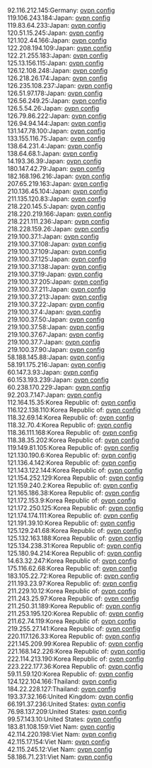 92.116.212.145:Germany: [ovpn config](vpn/92_116_212_145.ovpn)  
119.106.243.184:Japan: [ovpn config](vpn/119_106_243_184.ovpn)  
119.83.64.233:Japan: [ovpn config](vpn/119_83_64_233.ovpn)  
120.51.15.245:Japan: [ovpn config](vpn/120_51_15_245.ovpn)  
121.102.44.166:Japan: [ovpn config](vpn/121_102_44_166.ovpn)  
122.208.194.109:Japan: [ovpn config](vpn/122_208_194_109.ovpn)  
122.21.255.183:Japan: [ovpn config](vpn/122_21_255_183.ovpn)  
125.13.156.115:Japan: [ovpn config](vpn/125_13_156_115.ovpn)  
126.12.108.248:Japan: [ovpn config](vpn/126_12_108_248.ovpn)  
126.218.26.174:Japan: [ovpn config](vpn/126_218_26_174.ovpn)  
126.235.108.237:Japan: [ovpn config](vpn/126_235_108_237.ovpn)  
126.51.97.178:Japan: [ovpn config](vpn/126_51_97_178.ovpn)  
126.56.249.25:Japan: [ovpn config](vpn/126_56_249_25.ovpn)  
126.5.54.26:Japan: [ovpn config](vpn/126_5_54_26.ovpn)  
126.79.86.222:Japan: [ovpn config](vpn/126_79_86_222.ovpn)  
126.94.94.144:Japan: [ovpn config](vpn/126_94_94_144.ovpn)  
131.147.78.100:Japan: [ovpn config](vpn/131_147_78_100.ovpn)  
133.155.116.75:Japan: [ovpn config](vpn/133_155_116_75.ovpn)  
138.64.231.4:Japan: [ovpn config](vpn/138_64_231_4.ovpn)  
138.64.68.1:Japan: [ovpn config](vpn/138_64_68_1.ovpn)  
14.193.36.39:Japan: [ovpn config](vpn/14_193_36_39.ovpn)  
180.147.42.79:Japan: [ovpn config](vpn/180_147_42_79.ovpn)  
182.168.196.216:Japan: [ovpn config](vpn/182_168_196_216.ovpn)  
207.65.219.163:Japan: [ovpn config](vpn/207_65_219_163.ovpn)  
210.136.45.104:Japan: [ovpn config](vpn/210_136_45_104.ovpn)  
211.135.120.83:Japan: [ovpn config](vpn/211_135_120_83.ovpn)  
218.220.145.5:Japan: [ovpn config](vpn/218_220_145_5.ovpn)  
218.220.219.166:Japan: [ovpn config](vpn/218_220_219_166.ovpn)  
218.221.111.236:Japan: [ovpn config](vpn/218_221_111_236.ovpn)  
218.228.159.26:Japan: [ovpn config](vpn/218_228_159_26.ovpn)  
219.100.37.1:Japan: [ovpn config](vpn/219_100_37_1.ovpn)  
219.100.37.108:Japan: [ovpn config](vpn/219_100_37_108.ovpn)  
219.100.37.109:Japan: [ovpn config](vpn/219_100_37_109.ovpn)  
219.100.37.125:Japan: [ovpn config](vpn/219_100_37_125.ovpn)  
219.100.37.138:Japan: [ovpn config](vpn/219_100_37_138.ovpn)  
219.100.37.19:Japan: [ovpn config](vpn/219_100_37_19.ovpn)  
219.100.37.205:Japan: [ovpn config](vpn/219_100_37_205.ovpn)  
219.100.37.211:Japan: [ovpn config](vpn/219_100_37_211.ovpn)  
219.100.37.213:Japan: [ovpn config](vpn/219_100_37_213.ovpn)  
219.100.37.22:Japan: [ovpn config](vpn/219_100_37_22.ovpn)  
219.100.37.4:Japan: [ovpn config](vpn/219_100_37_4.ovpn)  
219.100.37.50:Japan: [ovpn config](vpn/219_100_37_50.ovpn)  
219.100.37.58:Japan: [ovpn config](vpn/219_100_37_58.ovpn)  
219.100.37.67:Japan: [ovpn config](vpn/219_100_37_67.ovpn)  
219.100.37.7:Japan: [ovpn config](vpn/219_100_37_7.ovpn)  
219.100.37.90:Japan: [ovpn config](vpn/219_100_37_90.ovpn)  
58.188.145.88:Japan: [ovpn config](vpn/58_188_145_88.ovpn)  
58.191.175.216:Japan: [ovpn config](vpn/58_191_175_216.ovpn)  
60.147.3.93:Japan: [ovpn config](vpn/60_147_3_93.ovpn)  
60.153.193.239:Japan: [ovpn config](vpn/60_153_193_239.ovpn)  
60.238.170.229:Japan: [ovpn config](vpn/60_238_170_229.ovpn)  
92.203.7.147:Japan: [ovpn config](vpn/92_203_7_147.ovpn)  
112.164.15.35:Korea Republic of: [ovpn config](vpn/112_164_15_35.ovpn)  
116.122.138.110:Korea Republic of: [ovpn config](vpn/116_122_138_110.ovpn)  
118.32.69.14:Korea Republic of: [ovpn config](vpn/118_32_69_14.ovpn)  
118.32.70.4:Korea Republic of: [ovpn config](vpn/118_32_70_4.ovpn)  
118.36.111.168:Korea Republic of: [ovpn config](vpn/118_36_111_168.ovpn)  
118.38.35.202:Korea Republic of: [ovpn config](vpn/118_38_35_202.ovpn)  
119.149.81.105:Korea Republic of: [ovpn config](vpn/119_149_81_105.ovpn)  
121.130.190.6:Korea Republic of: [ovpn config](vpn/121_130_190_6.ovpn)  
121.136.4.142:Korea Republic of: [ovpn config](vpn/121_136_4_142.ovpn)  
121.143.122.144:Korea Republic of: [ovpn config](vpn/121_143_122_144.ovpn)  
121.154.252.129:Korea Republic of: [ovpn config](vpn/121_154_252_129.ovpn)  
121.159.240.2:Korea Republic of: [ovpn config](vpn/121_159_240_2.ovpn)  
121.165.186.38:Korea Republic of: [ovpn config](vpn/121_165_186_38.ovpn)  
121.172.153.9:Korea Republic of: [ovpn config](vpn/121_172_153_9.ovpn)  
121.172.250.125:Korea Republic of: [ovpn config](vpn/121_172_250_125.ovpn)  
121.174.174.111:Korea Republic of: [ovpn config](vpn/121_174_174_111.ovpn)  
121.191.39.10:Korea Republic of: [ovpn config](vpn/121_191_39_10.ovpn)  
125.129.241.68:Korea Republic of: [ovpn config](vpn/125_129_241_68.ovpn)  
125.132.163.188:Korea Republic of: [ovpn config](vpn/125_132_163_188.ovpn)  
125.134.238.31:Korea Republic of: [ovpn config](vpn/125_134_238_31.ovpn)  
125.180.94.214:Korea Republic of: [ovpn config](vpn/125_180_94_214.ovpn)  
14.63.32.247:Korea Republic of: [ovpn config](vpn/14_63_32_247.ovpn)  
175.116.62.68:Korea Republic of: [ovpn config](vpn/175_116_62_68.ovpn)  
183.105.22.72:Korea Republic of: [ovpn config](vpn/183_105_22_72.ovpn)  
211.193.23.97:Korea Republic of: [ovpn config](vpn/211_193_23_97.ovpn)  
211.229.10.12:Korea Republic of: [ovpn config](vpn/211_229_10_12.ovpn)  
211.243.25.97:Korea Republic of: [ovpn config](vpn/211_243_25_97.ovpn)  
211.250.31.189:Korea Republic of: [ovpn config](vpn/211_250_31_189.ovpn)  
211.253.195.120:Korea Republic of: [ovpn config](vpn/211_253_195_120.ovpn)  
211.62.74.119:Korea Republic of: [ovpn config](vpn/211_62_74_119.ovpn)  
219.255.27.141:Korea Republic of: [ovpn config](vpn/219_255_27_141.ovpn)  
220.117.126.33:Korea Republic of: [ovpn config](vpn/220_117_126_33.ovpn)  
221.145.209.99:Korea Republic of: [ovpn config](vpn/221_145_209_99.ovpn)  
221.168.142.226:Korea Republic of: [ovpn config](vpn/221_168_142_226.ovpn)  
222.114.213.190:Korea Republic of: [ovpn config](vpn/222_114_213_190.ovpn)  
223.222.177.36:Korea Republic of: [ovpn config](vpn/223_222_177_36.ovpn)  
59.11.59.120:Korea Republic of: [ovpn config](vpn/59_11_59_120.ovpn)  
124.122.104.166:Thailand: [ovpn config](vpn/124_122_104_166.ovpn)  
184.22.228.127:Thailand: [ovpn config](vpn/184_22_228_127.ovpn)  
193.37.32.166:United Kingdom: [ovpn config](vpn/193_37_32_166.ovpn)  
66.191.37.236:United States: [ovpn config](vpn/66_191_37_236.ovpn)  
76.98.137.209:United States: [ovpn config](vpn/76_98_137_209.ovpn)  
99.57.143.10:United States: [ovpn config](vpn/99_57_143_10.ovpn)  
183.81.108.159:Viet Nam: [ovpn config](vpn/183_81_108_159.ovpn)  
42.114.220.198:Viet Nam: [ovpn config](vpn/42_114_220_198.ovpn)  
42.115.17.154:Viet Nam: [ovpn config](vpn/42_115_17_154.ovpn)  
42.115.245.12:Viet Nam: [ovpn config](vpn/42_115_245_12.ovpn)  
58.186.71.231:Viet Nam: [ovpn config](vpn/58_186_71_231.ovpn)  
